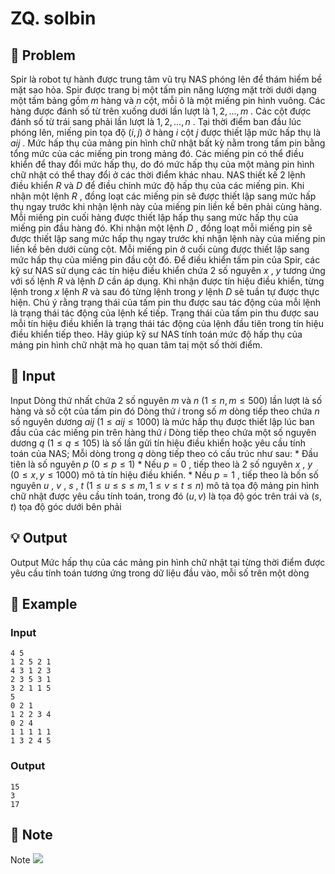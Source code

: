 # ZQ. solbin

## 📖 Problem

Spir là robot tự hành được trung tâm vũ trụ NAS phóng lên để thám hiểm bề mặt sao hỏa. Spir được trang bị một tấm pin năng lượng mặt trời dưới dạng một tấm bảng gồm
$m$
hàng và
$n$
cột, mỗi ô là một miếng pin hình vuông. Các hàng được đánh số từ trên xuống dưới lần lượt là
$1, 2, ...,m$
. Các cột được đánh số từ trái sang phải lần lượt là
$1, 2, ...,n$
. Tại thời điểm ban đầu lúc phóng lên, miếng pin tọa độ
$(i,j)$
ở hàng
$i$
cột
$j$
được thiết lập mức hấp thụ là
$aij$
. Mức hấp thụ của mảng pin hình chữ nhật bất kỳ nằm trong tấm pin bằng tổng mức của các miếng pin trong mảng đó. Các miếng pin có thể điều khiển để thay đổi mức hấp thụ, do đó mức hấp thụ của một mảng pin hình chữ nhật có thể thay đổi ở các thời điểm khác nhau.
NAS thiết kế
$2$
lệnh điều khiển
$R$
và
$D$
để điều chỉnh mức độ hấp thụ của các miếng pin. Khi nhận một lệnh
$R$
, đồng loạt các miếng pin sẽ được thiết lập sang mức hấp thụ ngay trước khi nhận lệnh này của miếng pin liền kề bên phải cùng hàng. Mỗi miếng pin cuối hàng được thiết lập hấp thụ sang mức hấp thụ của miếng pin đầu hàng đó. Khi nhận một lệnh
$D$
, đồng loạt mỗi miếng pin sẽ được thiết lập sang mức hấp thụ ngay trước khi nhận lệnh này của miếng pin liền kề bên dưới cùng cột. Mỗi miếng pin ở cuối cùng được thiết lập sang mức hấp thụ của miếng pin đầu cột đó.
Để điều khiển tấm pin của Spir, các kỹ sư NAS sử dụng các tín hiệu điều khiển chứa
$2$
số nguyên
$x$
,
$y$
tương ứng với số lệnh
$R$
và lệnh
$D$
cần áp dụng. Khi nhận được tín hiệu điều khiển, từng lệnh trong
$x$
lệnh
$R$
và sau đó từng lệnh trong
$y$
lệnh
$D$
sẽ tuần tự được thực hiện. Chú ý rằng trạng thái của tấm pin thu được sau tác động của mỗi lệnh là trạng thái tác động của lệnh kế tiếp. Trạng thái của tấm pin thu được sau mỗi tín hiệu điều khiển là trạng thái tác động của lệnh đầu tiên trong tín hiệu điều khiển tiếp theo.
Hãy giúp kỹ sư NAS tính toán mức độ hấp thụ của mảng pin hình chữ nhật mà họ quan tâm taị một số thời điểm.


## 🧩 Input

Input
Dòng thứ nhất chứa
$2$
số nguyên
$m$
và
$n$
$(1 ≤n,m≤ 500)$
lần lượt là số hàng và số cột của tấm pin đó
Dòng thứ
$i$
trong số
$m$
dòng tiếp theo chứa
$n$
số nguyên dương
$aij$
$(1 ≤aij≤ 1000)$
là mức hấp thụ được thiết lập lúc ban đầu của các miếng pin trên hàng thứ
$i$
Dòng tiếp theo chứa một số nguyên dương
$q$
$(1 ≤q≤ 105)$
là số lần gửi tín hiệu điều khiển hoặc yêu cầu tính toán của NAS;
Mỗi dòng trong
$q$
dòng tiếp theo có cấu trúc như sau:
*
Đầu tiên là số nguyên
$p$
$(0 ≤p≤ 1)$
*
Nếu
$p= 0$
, tiếp theo là
$2$
số nguyên
$x$
,
$y$
$(0 ≤x,y≤ 1000)$
mô tả tín hiệu điều khiển.
*
Nếu
$p= 1$
, tiếp theo là bốn số nguyên
$u$
,
$v$
,
$s$
,
$t$
$(1 ≤u≤s≤m, 1 ≤v≤t≤n)$
mô tả tọa độ mảng pin hình chữ nhật được yêu cầu tính toán, trong đó
$(u,v)$
là tọa độ góc trên trái và
$(s,t)$
tọa độ góc dưới bên phải


## 💡 Output

Output
Mức hấp thụ của các mảng pin hình chữ nhật tại từng thời điểm được yêu cầu tính toán tương ứng trong dữ liệu đầu vào, mỗi số trên một dòng


## 🧠 Example

### Input

```text
4 5
1 2 5 2 1
4 3 1 2 3
2 3 5 3 1
3 2 1 1 5
5
0 2 1
1 2 2 3 4
0 2 4
1 1 1 1 1
1 3 2 4 5
```

### Output

```text
15
3
17
```



## 📝 Note

Note
![](https://espresso.codeforces.com/b309e4fa615393430935ba33ff4127a542d89363.png)


